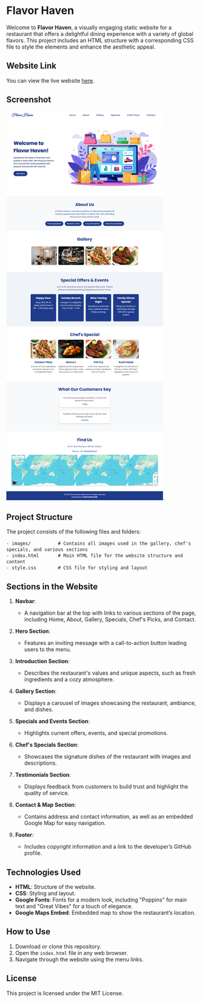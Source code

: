 
# Flavor Haven

Welcome to **Flavor Haven**, a visually engaging static website for a restaurant that offers a delightful dining experience with a variety of global flavors. This project includes an HTML structure with a corresponding CSS file to style the elements and enhance the aesthetic appeal.

## Website Link

You can view the live website [here](https://swarnadeepdeb.github.io/Flavor-Haven/).

## Screenshot

![Flavor Haven Screenshot](images/flavor%20Haven.png).

## Project Structure

The project consists of the following files and folders:

```
- images/          # Contains all images used in the gallery, chef's specials, and various sections
- index.html       # Main HTML file for the website structure and content
- style.css        # CSS file for styling and layout
```

## Sections in the Website

1. **Navbar**: 
   - A navigation bar at the top with links to various sections of the page, including Home, About, Gallery, Specials, Chef's Picks, and Contact.

2. **Hero Section**:
   - Features an inviting message with a call-to-action button leading users to the menu.

3. **Introduction Section**:
   - Describes the restaurant's values and unique aspects, such as fresh ingredients and a cozy atmosphere.

4. **Gallery Section**:
   - Displays a carousel of images showcasing the restaurant, ambiance, and dishes.

5. **Specials and Events Section**:
   - Highlights current offers, events, and special promotions.

6. **Chef's Specials Section**:
   - Showcases the signature dishes of the restaurant with images and descriptions.

7. **Testimonials Section**:
   - Displays feedback from customers to build trust and highlight the quality of service.

8. **Contact & Map Section**:
   - Contains address and contact information, as well as an embedded Google Map for easy navigation.

9. **Footer**:
   - Includes copyright information and a link to the developer’s GitHub profile.

## Technologies Used

- **HTML**: Structure of the website.
- **CSS**: Styling and layout.
- **Google Fonts**: Fonts for a modern look, including "Poppins" for main text and "Great Vibes" for a touch of elegance.
- **Google Maps Embed**: Embedded map to show the restaurant’s location.

## How to Use

1. Download or clone this repository.
2. Open the `index.html` file in any web browser.
3. Navigate through the website using the menu links.

## License

This project is licensed under the MIT License.
